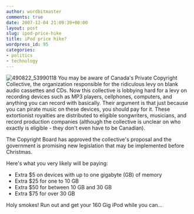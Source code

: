 ```yaml
---
author: wordbitmaster
comments: true
date: 2007-12-04 21:09:39+00:00
layout: post
slug: ipod-price-hike
title: iPod price hike?
wordpress_id: 95
categories:
- politics
- technology
---
```


![490822_53990118](http://wordbit.freehostia.com/wp-content/uploads/2007/12/490822_53990118.jpg) You may be aware of Canada's Private Copyright Collective, the organization responsible for the ridiculous levy on blank audio cassettes and CDs. Now this collective is lobbying hard for a levy on recording devices such as MP3 players, cellphones, computers, and anything you can record with basically. Their argument is that just because you can pirate music on these devices, you should pay for it. These extortionist royalties are distributed to eligible songwriters, musicians, and record production companies (although the collective is unclear on who exactly is eligible - they don't even have to be Canadian).

The Copyright Board has approved the collective's proposal and the government is promising new legislation that may be implemented before Christmas. 

Here's what you very likely will be paying:

  * Extra $5 on devices with up to one gigabyte (GB) of memory
  * Extra $25 for one to 10 GB
  * Extra $50 for between 10 GB and 30 GB
  * Extra $75 for over 30 GB

Holy smokes! Run out and get your 160 Gig iPod while you can...
